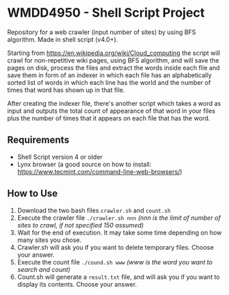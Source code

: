 # WMDD4950 - Shell Script Project
Repository for a web crawler (input number of sites) by using BFS algorithm. Made in shell script (v4.0+).

Starting from https://en.wikipedia.org/wiki/Cloud_computing the script will crawl for non-repetitive wiki pages, using BFS algorithm, and will save the pages on disk, process the files and extract the words inside each file and save them in form of an indexer in which each file has an alphabetically sorted list of words in which each line has the world and the number of times that word has shown up in that file.

After creating the indexer file, there's another script which takes a word as input and outputs the total count of appearance of that word in your files plus the number of times that it appears on each file that has the word.

## Requirements
* Shell Script version 4 or older
* Lynx browser (a good source on how to install: https://www.tecmint.com/command-line-web-browsers/)

## How to Use
1. Download the two bash files `crawler.sh` and `count.sh`
2. Execute the crawler file `./crawler.sh nnn` _(nnn is the limit of number of sites to crawl, if not specified 150 assumed)_
3. Wait for the end of execution. It may take some time depending on how many sites you chose.
4. Crawler.sh will ask you if you want to delete temporary files. Choose your answer.
5. Execute the count file `./cound.sh www` _(www is the word you want to search and count)_
6. Count.sh will generate a `result.txt` file, and will ask you if you want to display its contents. Choose your answer.
